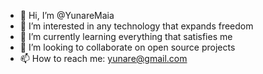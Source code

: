 - 👋 Hi, I’m @YunareMaia
- 👀 I’m interested in any technology that expands freedom
- 🌱 I’m currently learning everything that satisfies me
- 💞️ I’m looking to collaborate on open source projects
- 📫 How to reach me: yunare@gmail.com

<!---
YunareMaia/YunareMaia is a ✨ special ✨ repository because its `README.md` (this file) appears on your GitHub profile.
You can click the Preview link to take a look at your changes.
--->

